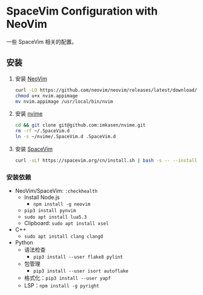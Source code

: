 # SpaceVim Configuration with NeoVim

一些 SpaceVim 相关的配置。

## 安装

1. 安装 [NeoVim](https://github.com/neovim/neovim)

   ``` Bash
   curl -LO https://github.com/neovim/neovim/releases/latest/download/nvim.appimage
   chmod u+x nvim.appimage
   mv nvim.appimage /usr/local/bin/nvim
   ```

2. 安装 [nvime](https://github.com/imkasen/nvime)

   ``` Bash
   cd && git clone git@github.com:imkasen/nvime.git
   rm -rf ~/.SpaceVim.d
   ln -s ~/nvime/.SpaceVim.d .SpaceVim.d
   ```

3. 安装 [SpaceVim](https://spacevim.org/cn/)

   ``` Bash
   curl -sLf https://spacevim.org/cn/install.sh | bash -s -- --install neovim
   ```

### 安装依赖

* NeoVim/SpaceVim: `:checkhealth`
  * Install Node.js
    * `npm install -g neovim`
  * `pip3 install pynvim`
  * `sudo apt install lua5.3`
  * Clipboard: `sudo apt install xsel`
* C++
  * `sudo apt install clang clangd`
* Python
  * 语法检查
    * `pip3 install --user flake8 pylint`
  * 包管理
    * `pip3 install --user isort autoflake`
  * 格式化：`pip3 install --user yapf`
  * LSP：`npm install -g pyright`
